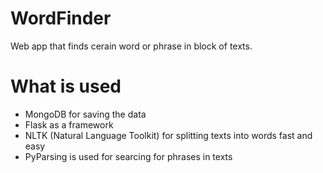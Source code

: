 # WordFinder
 Web app that finds cerain word or phrase in block of texts.


# What is used
* MongoDB for saving the data
* Flask as a framework
* NLTK (Natural Language Toolkit) for splitting texts into words fast and easy
* PyParsing is used for searcing for phrases in texts
